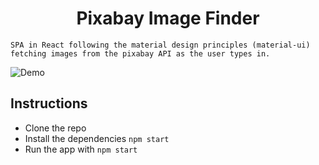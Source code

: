 <h1 align="center"> Pixabay Image Finder </h1>

```SPA in React following the material design principles (material-ui) fetching images from the pixabay API as the user types in.```

![Demo](https://github.com/jamesgeorge007/Pixabay-Image-Finder/blob/master/assets/screencast.gif)

## Instructions

- Clone the repo
- Install the dependencies `npm start`
- Run the app with `npm start`
